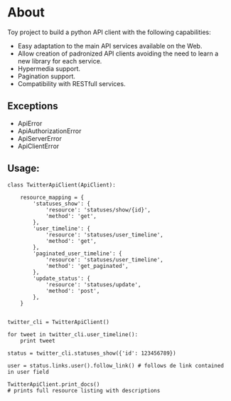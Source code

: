 # About

Toy project to build a python API client with the following capabilities:
- Easy adaptation to the main API services available on the Web.
- Allow creation of padronized API clients avoiding the need to learn a new library for each service.
- Hypermedia support.
- Pagination support.
- Compatibility with RESTfull services.

## Exceptions

- ApiError
- ApiAuthorizationError
- ApiServerError
- ApiClientError

## Usage:

```
class TwitterApiClient(ApiClient):

    resource_mapping = {
        'statuses_show': {
            'resource': 'statuses/show/{id}',
            'method': 'get',
        },
        'user_timeline': {
            'resource': 'statuses/user_timeline',
            'method': 'get',
        },
        'paginated_user_timeline': {
            'resource': 'statuses/user_timeline',
            'method': 'get_paginated',
        },
        'update_status': {
            'resource': 'statuses/update',
            'method': 'post',
        },
    }


twitter_cli = TwitterApiClient()

for tweet in twitter_cli.user_timeline():
    print tweet

status = twitter_cli.statuses_show({'id': 123456789})

user = status.links.user().follow_link() # follows de link contained in user field

TwitterApiClient.print_docs()
# prints full resource listing with descriptions
```
